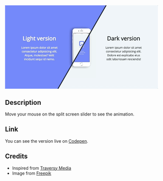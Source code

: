 ![Split Screen Slider](./example.gif)

## Description
Move your mouse on the split screen slider to see the animation.

## Link
You can see the version live on [Codepen](https://codepen.io/FlorinPop17/full/KRPBmB).

## Credits
- Inspired from [Traversy Media](https://www.youtube.com/watch?v=5F0EvajMlXo&t=825s)
- Image from [Freepik](https://www.freepik.com/free-psd/iphone-mock-up-design_1101782.htm)